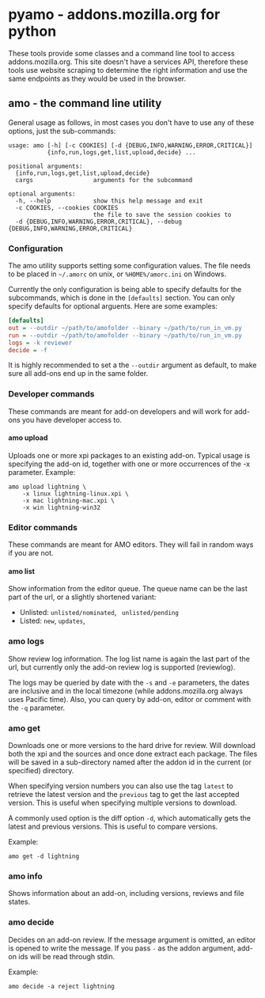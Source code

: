 pyamo - addons.mozilla.org for python
=====================================

These tools provide some classes and a command line tool to access
addons.mozilla.org. This site doesn't have a services API, therefore these
tools use website scraping to determine the right information and use the same
endpoints as they would be used in the browser.


amo - the command line utility
------------------------------

General usage as follows, in most cases you don't have to use any of these
options, just the sub-commands:

```
usage: amo [-h] [-c COOKIES] [-d {DEBUG,INFO,WARNING,ERROR,CRITICAL}]
           {info,run,logs,get,list,upload,decide} ...

positional arguments:
  {info,run,logs,get,list,upload,decide}
  cargs                 arguments for the subcommand

optional arguments:
  -h, --help            show this help message and exit
  -c COOKIES, --cookies COOKIES
                        the file to save the session cookies to
  -d {DEBUG,INFO,WARNING,ERROR,CRITICAL}, --debug {DEBUG,INFO,WARNING,ERROR,CRITICAL}
```

### Configuration
The amo utility supports setting some configuration values. The file
needs to be placed in `~/.amorc` on unix, or `%HOME%/amorc.ini` on Windows.

Currently the only configuration is being able to specify defaults for the
subcommands, which is done in the `[defaults]` section. You can only specify
defaults for optional arguents. Here are some examples:

```ini
[defaults]
out = --outdir ~/path/to/amofolder --binary ~/path/to/run_in_vm.py
run = --outdir ~/path/to/amofolder --binary ~/path/to/run_in_vm.py
logs = -k reviewer
decide = -f
```

It is highly recommended to set a the `--outdir` argument as default, to make
sure all add-ons end up in the same folder.

### Developer commands
These commands are meant for add-on developers and will work for add-ons you
have developer access to.

#### amo upload
Uploads one or more xpi packages to an existing add-on. Typical usage is
specifying the add-on id, together with one or more occurrences of the -x
parameter. Example:

```
amo upload lightning \
    -x linux lightning-linux.xpi \
    -x mac lightning-mac.xpi \
    -x win lightning-win32
```

### Editor commands
These commands are meant for AMO editors. They will fail in random ways if you
are not.

#### amo list
Show information from the editor queue. The queue name can be the last part of
the url, or a slightly shortened variant:
* Unlisted: `unlisted/nominated`, ` unlisted/pending`
* Listed: `new`, `updates`,

### amo logs
Show review log information. The log list name is again the last part of the
url, but currently only the add-on review log is supported (reviewlog).

The logs may be queried by date with the `-s` and `-e` parameters, the dates
are inclusive and in the local timezone (while addons.mozilla.org always uses
Pacific time). Also, you can query by add-on, editor or comment with the `-q`
parameter.

### amo get
Downloads one or more versions to the hard drive for review. Will download both
the xpi and the sources and once done extract each package. The files will be
saved in a sub-directory named after the addon id in the current (or specified)
directory.

When specifying version numbers you can also use the tag `latest` to retrieve
the latest version and the `previous` tag to get the last accepted version.
This is useful when specifying multiple versions to download.

A commonly used option is the diff option `-d`, which automatically gets the
latest and previous versions. This is useful to compare versions.

Example:

```
amo get -d lightning
```

### amo info
Shows information about an add-on, including versions, reviews and file states.

### amo decide
Decides on an add-on review. If the message argument is omitted, an editor is
opened to write the message. If you pass `-` as the addon argument, add-on ids
will be read through stdin.

Example:

```
amo decide -a reject lightning
```

